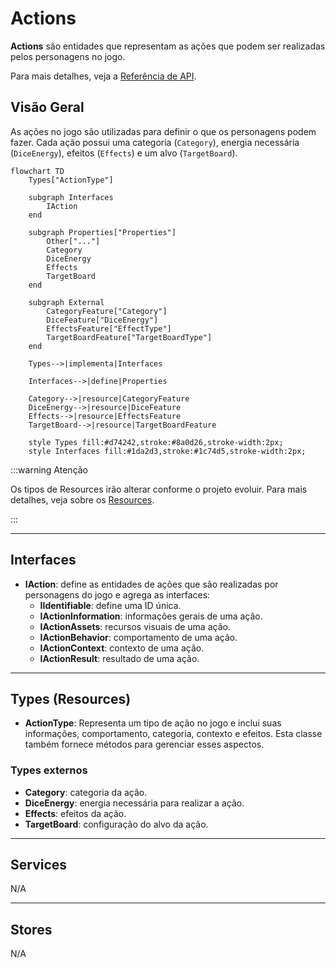 # Actions

**Actions** são entidades que representam as ações que podem ser realizadas pelos personagens no jogo.

Para mais detalhes, veja a [Referência de API](../../api/DiceRolling.Actions.md).

## Visão Geral

As ações no jogo são utilizadas para definir o que os personagens podem fazer. Cada ação possui uma categoria (`Category`), energia necessária (`DiceEnergy`), efeitos (`Effects`) e um alvo (`TargetBoard`).

```mermaid
flowchart TD
    Types["ActionType"]

    subgraph Interfaces
        IAction
    end

    subgraph Properties["Properties"]
        Other["..."]
        Category
        DiceEnergy
        Effects
        TargetBoard
    end

    subgraph External
        CategoryFeature["Category"]
        DiceFeature["DiceEnergy"]
        EffectsFeature["EffectType"]
        TargetBoardFeature["TargetBoardType"]
    end

    Types-->|implementa|Interfaces

    Interfaces-->|define|Properties

    Category-->|resource|CategoryFeature
    DiceEnergy-->|resource|DiceFeature
    Effects-->|resource|EffectsFeature
    TargetBoard-->|resource|TargetBoardFeature

    style Types fill:#d74242,stroke:#8a0d26,stroke-width:2px;
    style Interfaces fill:#1da2d3,stroke:#1c74d5,stroke-width:2px;
```

:::warning Atenção

Os tipos de Resources irão alterar conforme o projeto evoluir. Para mais detalhes, veja sobre os [Resources](../../architecture/00-intro/resources.md).

:::

---

## Interfaces

- **IAction**: define as entidades de ações que são realizadas por personagens do jogo e agrega as interfaces:
  - **IIdentifiable**: define uma ID única.
  - **IActionInformation**: informações gerais de uma ação.
  - **IActionAssets**: recursos visuais de uma ação.
  - **IActionBehavior**: comportamento de uma ação.
  - **IActionContext**: contexto de uma ação.
  - **IActionResult**: resultado de uma ação.

---

## Types (Resources)

- **ActionType**: Representa um tipo de ação no jogo e inclui suas informações, comportamento, categoria, contexto e efeitos. Esta classe também fornece métodos para gerenciar esses aspectos.

### Types externos

- **Category**: categoria da ação.
- **DiceEnergy**: energia necessária para realizar a ação.
- **Effects**: efeitos da ação.
- **TargetBoard**: configuração do alvo da ação.

---

## Services

N/A

---

## Stores

N/A
